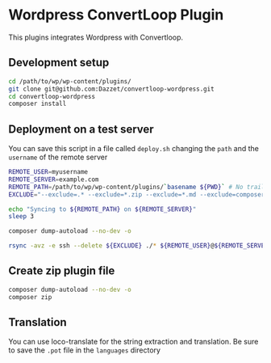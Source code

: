 # Wordpress ConvertLoop Plugin

This plugins integrates Wordpress with Convertloop.

## Development setup

```bash
cd /path/to/wp/wp-content/plugins/
git clone git@github.com:Dazzet/convertloop-wordpress.git
cd convertloop-wordpress
composer install
```

## Deployment on a test server

You can save this script in a file called `deploy.sh` changing the `path` and the `username` of the remote server

```bash
REMOTE_USER=myusername
REMOTE_SERVER=example.com
REMOTE_PATH=/path/to/wp/wp-content/plugins/`basename ${PWD}` # No trailing '/'
EXCLUDE="--exclude=.* --exclude=*.zip --exclude=*.md --exclude=composer* --exclude=*.sh"

echo "Syncing to ${REMOTE_PATH} on ${REMOTE_SERVER}"
sleep 3

composer dump-autoload --no-dev -o

rsync -avz -e ssh --delete ${EXCLUDE} ./* ${REMOTE_USER}@${REMOTE_SERVER}:${REMOTE_PATH}/
```

## Create zip plugin file

```bash
composer dump-autoload --no-dev -o
composer zip
```

## Translation

You can use loco-translate for the string extraction and translation. Be sure to save the `.pot` file in the `languages` directory
